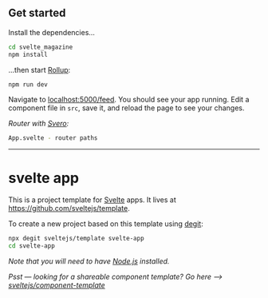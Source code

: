 ## Get started

Install the dependencies...

```bash
cd svelte_magazine
npm install
```

...then start [Rollup](https://rollupjs.org):

```bash
npm run dev
```

Navigate to [localhost:5000/feed](http://localhost:5000/feed). You should see your app running. Edit a component file in `src`, save it, and reload the page to see your changes.


*Router with [Svero](https://github.com/kazzkiq/svero):*
```bash
App.svelte - router paths
```


---

# svelte app

This is a project template for [Svelte](https://svelte.dev) apps. It lives at https://github.com/sveltejs/template.

To create a new project based on this template using [degit](https://github.com/Rich-Harris/degit):

```bash
npx degit sveltejs/template svelte-app
cd svelte-app
```

*Note that you will need to have [Node.js](https://nodejs.org) installed.*

*Psst — looking for a shareable component template? Go here --> [sveltejs/component-template](https://github.com/sveltejs/component-template)*
